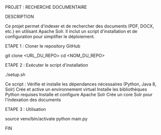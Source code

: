 PROJET : RECHERCHE DOCUMENTAIRE

DESCRIPTION

Ce projet permet d'indexer et de rechercher des documents (PDF, DOCX, etc.) en utilisant Apache Solr. Il inclut un script d'installation et de configuration pour simplifier le déploiement.

ETAPE 1 : Cloner le repository GitHub

git clone <URL_DU_REPO>
cd <NOM_DU_REPO>

ETAPE 2 : Exécuter le script d'installation

./setup.sh

Ce script :
Vérifie et installe les dépendances nécessaires (Python, Java 8, Solr)
Crée et active un environnement virtuel
Installe les bibliothèques Python requises
Installe et configure Apache Solr
Crée un core Solr pour l'indexation des documents

ETAPE 3 : Utilisation

source venv/bin/activate
python main.py

FIN
